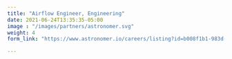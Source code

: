 ```yaml
---
title: "Airflow Engineer, Engineering"
date: 2021-06-24T13:35:35-05:00
image : "/images/partners/astronomer.svg"
weight: 4
form_link: "https://www.astronomer.io/careers/listing?id=b008f1b1-983d-44d8-a707-75ce8d835339"

---
```



